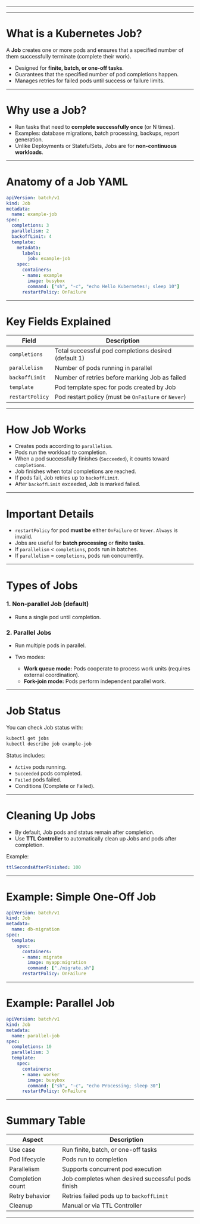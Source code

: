 ___________________________________________________________________________________________________________________________

---

# What is a Kubernetes Job?

A **Job** creates one or more pods and ensures that a specified number of them successfully terminate (complete their work).

* Designed for **finite, batch, or one-off tasks**.
* Guarantees that the specified number of pod completions happen.
* Manages retries for failed pods until success or failure limits.

---

# Why use a Job?

* Run tasks that need to **complete successfully once** (or N times).
* Examples: database migrations, batch processing, backups, report generation.
* Unlike Deployments or StatefulSets, Jobs are for **non-continuous workloads**.

---

# Anatomy of a Job YAML

```yaml
apiVersion: batch/v1
kind: Job
metadata:
  name: example-job
spec:
  completions: 3
  parallelism: 2
  backoffLimit: 4
  template:
    metadata:
      labels:
        job: example-job
    spec:
      containers:
      - name: example
        image: busybox
        command: ["sh", "-c", "echo Hello Kubernetes!; sleep 10"]
      restartPolicy: OnFailure
```

---

# Key Fields Explained

| Field           | Description                                          |
| --------------- | ---------------------------------------------------- |
| `completions`   | Total successful pod completions desired (default 1) |
| `parallelism`   | Number of pods running in parallel                   |
| `backoffLimit`  | Number of retries before marking Job as failed       |
| `template`      | Pod template spec for pods created by Job            |
| `restartPolicy` | Pod restart policy (must be `OnFailure` or `Never`)  |

---

# How Job Works

* Creates pods according to `parallelism`.
* Pods run the workload to completion.
* When a pod successfully finishes (`Succeeded`), it counts toward `completions`.
* Job finishes when total completions are reached.
* If pods fail, Job retries up to `backoffLimit`.
* After `backoffLimit` exceeded, Job is marked failed.

---

# Important Details

* `restartPolicy` for pod **must be** either `OnFailure` or `Never`. `Always` is invalid.
* Jobs are useful for **batch processing** or **finite tasks**.
* If `parallelism` < `completions`, pods run in batches.
* If `parallelism` = `completions`, pods run concurrently.

---

# Types of Jobs

### 1. Non-parallel Job (default)

* Runs a single pod until completion.

### 2. Parallel Jobs

* Run multiple pods in parallel.
* Two modes:

  * **Work queue mode:** Pods cooperate to process work units (requires external coordination).
  * **Fork-join mode:** Pods perform independent parallel work.

---

# Job Status

You can check Job status with:

```bash
kubectl get jobs
kubectl describe job example-job
```

Status includes:

* `Active` pods running.
* `Succeeded` pods completed.
* `Failed` pods failed.
* Conditions (Complete or Failed).

---

# Cleaning Up Jobs

* By default, Job pods and status remain after completion.
* Use **TTL Controller** to automatically clean up Jobs and pods after completion.

Example:

```yaml
ttlSecondsAfterFinished: 100
```

---

# Example: Simple One-Off Job

```yaml
apiVersion: batch/v1
kind: Job
metadata:
  name: db-migration
spec:
  template:
    spec:
      containers:
      - name: migrate
        image: myapp:migration
        command: ["./migrate.sh"]
      restartPolicy: OnFailure
```

---

# Example: Parallel Job

```yaml
apiVersion: batch/v1
kind: Job
metadata:
  name: parallel-job
spec:
  completions: 10
  parallelism: 3
  template:
    spec:
      containers:
      - name: worker
        image: busybox
        command: ["sh", "-c", "echo Processing; sleep 30"]
      restartPolicy: OnFailure
```

---

# Summary Table

| Aspect           | Description                                       |
| ---------------- | ------------------------------------------------- |
| Use case         | Run finite, batch, or one-off tasks               |
| Pod lifecycle    | Pods run to completion                            |
| Parallelism      | Supports concurrent pod execution                 |
| Completion count | Job completes when desired successful pods finish |
| Retry behavior   | Retries failed pods up to `backoffLimit`          |
| Cleanup          | Manual or via TTL Controller                      |

---

